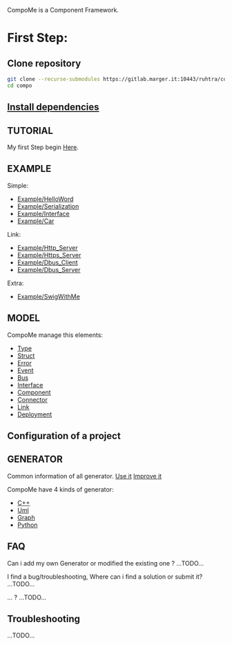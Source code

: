 CompoMe is a Component Framework.


First Step:
======

Clone repository
----
```bash
git clone --recurse-submodules https://gitlab.marger.it:10443/ruhtra/compo
cd compo
```

[Install dependencies](Install)
---


TUTORIAL
----------
My first Step begin [Here](Tutorial).


EXAMPLE
---------
Simple:
- [Example/HelloWord]()
- [Example/Serialization]()
- [Example/Interface]()
- [Example/Car]()

Link:
- [Example/Http_Server]()
- [Example/Https_Server]()
- [Example/Dbus_Client]()
- [Example/Dbus_Server]()

Extra:
- [Example/SwigWithMe]()

MODEL
----------
CompoMe manage this elements:
- [Type](Compo/Type)
- [Struct](Compo/Struct)
- [Error](Compo/Error)
- [Event](Compo/Event)
- [Bus](Compo/Bus)
- [Interface](Compo/Interface)
- [Component](Compo/Component)
- [Connector](Compo/Connector)
- [Link](Compo/Link)
- [Deployment](Compo/Deployment)


Configuration of a project
----------


GENERATOR
----------
Common information of all generator.
[Use it](generator/UseIt)
[Improve it](generator/ImproveIt)

CompoMe have 4 kinds of generator:
- [C++](generator/Cpp)
- [Uml](generator/Uml)
- [Graph](generator/Graph)
- [Python](generator/Python)

FAQ
---

Can i add my own Generator or modified the existing one ?
...TODO...

I find a bug/troubleshooting, Where can i find a solution or submit it?
...TODO...

... ?
...TODO...

Troubleshooting
----------

...TODO...


